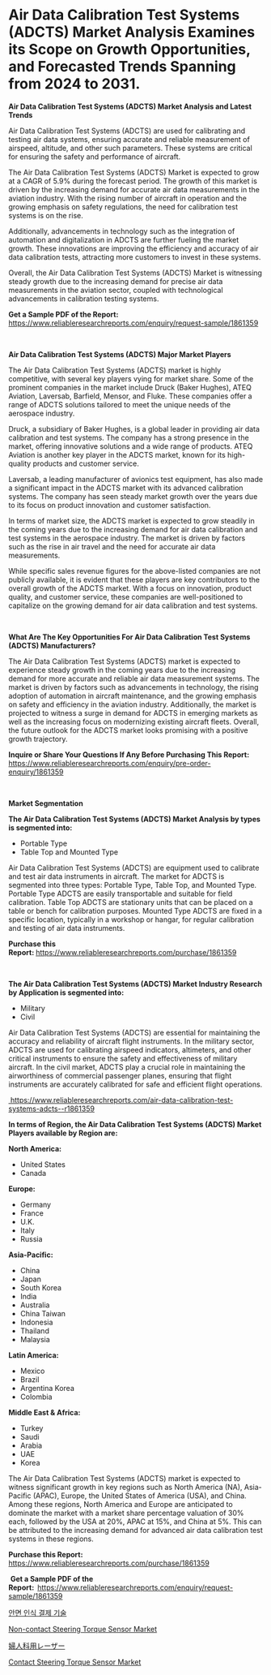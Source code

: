 <p><h1>Air Data Calibration Test Systems (ADCTS) Market Analysis Examines its Scope on Growth Opportunities, and Forecasted Trends Spanning from 2024 to 2031.</h1></p><p><strong>Air Data Calibration Test Systems (ADCTS) Market Analysis and Latest Trends</strong></p>
<p><p>Air Data Calibration Test Systems (ADCTS) are used for calibrating and testing air data systems, ensuring accurate and reliable measurement of airspeed, altitude, and other such parameters. These systems are critical for ensuring the safety and performance of aircraft.</p><p>The Air Data Calibration Test Systems (ADCTS) Market is expected to grow at a CAGR of 5.9% during the forecast period. The growth of this market is driven by the increasing demand for accurate air data measurements in the aviation industry. With the rising number of aircraft in operation and the growing emphasis on safety regulations, the need for calibration test systems is on the rise.</p><p>Additionally, advancements in technology such as the integration of automation and digitalization in ADCTS are further fueling the market growth. These innovations are improving the efficiency and accuracy of air data calibration tests, attracting more customers to invest in these systems.</p><p>Overall, the Air Data Calibration Test Systems (ADCTS) Market is witnessing steady growth due to the increasing demand for precise air data measurements in the aviation sector, coupled with technological advancements in calibration testing systems.</p></p>
<p><strong>Get a Sample PDF of the Report:&nbsp;</strong> <a href="https://www.reliableresearchreports.com/enquiry/request-sample/1861359">https://www.reliableresearchreports.com/enquiry/request-sample/1861359</a></p>
<p>&nbsp;</p>
<p><strong>Air Data Calibration Test Systems (ADCTS) Major Market Players</strong></p>
<p><p>The Air Data Calibration Test Systems (ADCTS) market is highly competitive, with several key players vying for market share. Some of the prominent companies in the market include Druck (Baker Hughes), ATEQ Aviation, Laversab, Barfield, Mensor, and Fluke. These companies offer a range of ADCTS solutions tailored to meet the unique needs of the aerospace industry.</p><p>Druck, a subsidiary of Baker Hughes, is a global leader in providing air data calibration and test systems. The company has a strong presence in the market, offering innovative solutions and a wide range of products. ATEQ Aviation is another key player in the ADCTS market, known for its high-quality products and customer service.</p><p>Laversab, a leading manufacturer of avionics test equipment, has also made a significant impact in the ADCTS market with its advanced calibration systems. The company has seen steady market growth over the years due to its focus on product innovation and customer satisfaction.</p><p>In terms of market size, the ADCTS market is expected to grow steadily in the coming years due to the increasing demand for air data calibration and test systems in the aerospace industry. The market is driven by factors such as the rise in air travel and the need for accurate air data measurements.</p><p>While specific sales revenue figures for the above-listed companies are not publicly available, it is evident that these players are key contributors to the overall growth of the ADCTS market. With a focus on innovation, product quality, and customer service, these companies are well-positioned to capitalize on the growing demand for air data calibration and test systems.</p></p>
<p>&nbsp;</p>
<p><strong>What Are The Key Opportunities For Air Data Calibration Test Systems (ADCTS) Manufacturers?</strong></p>
<p><p>The Air Data Calibration Test Systems (ADCTS) market is expected to experience steady growth in the coming years due to the increasing demand for more accurate and reliable air data measurement systems. The market is driven by factors such as advancements in technology, the rising adoption of automation in aircraft maintenance, and the growing emphasis on safety and efficiency in the aviation industry. Additionally, the market is projected to witness a surge in demand for ADCTS in emerging markets as well as the increasing focus on modernizing existing aircraft fleets. Overall, the future outlook for the ADCTS market looks promising with a positive growth trajectory.</p></p>
<p><strong>Inquire or Share Your Questions If Any Before Purchasing This Report:</strong> <a href="https://www.reliableresearchreports.com/enquiry/pre-order-enquiry/1861359">https://www.reliableresearchreports.com/enquiry/pre-order-enquiry/1861359</a></p>
<p>&nbsp;</p>
<p><strong>Market Segmentation</strong></p>
<p><strong>The Air Data Calibration Test Systems (ADCTS) Market Analysis by types is segmented into:</strong></p>
<p><ul><li>Portable Type</li><li>Table Top and Mounted Type</li></ul></p>
<p><p>Air Data Calibration Test Systems (ADCTS) are equipment used to calibrate and test air data instruments in aircraft. The market for ADCTS is segmented into three types: Portable Type, Table Top, and Mounted Type. Portable Type ADCTS are easily transportable and suitable for field calibration. Table Top ADCTS are stationary units that can be placed on a table or bench for calibration purposes. Mounted Type ADCTS are fixed in a specific location, typically in a workshop or hangar, for regular calibration and testing of air data instruments.</p></p>
<p><strong>Purchase this Report:&nbsp;</strong><a href="https://www.reliableresearchreports.com/purchase/1861359">https://www.reliableresearchreports.com/purchase/1861359</a></p>
<p>&nbsp;</p>
<p><strong>The Air Data Calibration Test Systems (ADCTS) Market Industry Research by Application is segmented into:</strong></p>
<p><ul><li>Military</li><li>Civil</li></ul></p>
<p><p>Air Data Calibration Test Systems (ADCTS) are essential for maintaining the accuracy and reliability of aircraft flight instruments. In the military sector, ADCTS are used for calibrating airspeed indicators, altimeters, and other critical instruments to ensure the safety and effectiveness of military aircraft. In the civil market, ADCTS play a crucial role in maintaining the airworthiness of commercial passenger planes, ensuring that flight instruments are accurately calibrated for safe and efficient flight operations.</p></p>
<p><a href="https://www.reliableresearchreports.com/air-data-calibration-test-systems-adcts--r1861359">&nbsp;https://www.reliableresearchreports.com/air-data-calibration-test-systems-adcts--r1861359</a></p>
<p><strong>In terms of Region, the Air Data Calibration Test Systems (ADCTS) Market Players available by Region are:</strong></p>
<p>
    <p> <strong> North America: </strong>
        <ul>
            <li>United States</li>
            <li>Canada</li>
        </ul>
        </p> 
    <p> <strong> Europe: </strong>
        <ul>
            <li>Germany</li>
            <li>France</li>
            <li>U.K.</li>
            <li>Italy</li>
            <li>Russia</li>
        </ul>
        </p> 
    <p> <strong> Asia-Pacific: </strong>
        <ul>
            <li>China</li>
            <li>Japan</li>
            <li>South Korea</li>
            <li>India</li>
            <li>Australia</li>
            <li>China Taiwan</li>
            <li>Indonesia</li>
            <li>Thailand</li>
            <li>Malaysia</li>
        </ul>
        </p> 
    <p> <strong> Latin America: </strong>
        <ul>
            <li>Mexico</li>
            <li>Brazil</li>
            <li>Argentina Korea</li>
            <li>Colombia</li>
        </ul>
        </p> 
    <p> <strong> Middle East & Africa: </strong>
        <ul>
            <li>Turkey</li>
            <li>Saudi</li>
            <li>Arabia</li>
            <li>UAE</li>
            <li>Korea</li>
        </ul>
    </p>
    </p>
<p><p>The Air Data Calibration Test Systems (ADCTS) market is expected to witness significant growth in key regions such as North America (NA), Asia-Pacific (APAC), Europe, the United States of America (USA), and China. Among these regions, North America and Europe are anticipated to dominate the market with a market share percentage valuation of 30% each, followed by the USA at 20%, APAC at 15%, and China at 5%. This can be attributed to the increasing demand for advanced air data calibration test systems in these regions.</p></p>
<p><strong>Purchase this Report: </strong><a href="https://www.reliableresearchreports.com/purchase/1861359">https://www.reliableresearchreports.com/purchase/1861359</a></p>
<p>&nbsp;<strong>Get a Sample PDF of the Report:&nbsp;&nbsp;</strong><a href="https://www.reliableresearchreports.com/enquiry/request-sample/1861359">https://www.reliableresearchreports.com/enquiry/request-sample/1861359</a></p>
<p><strong></strong></p>
<p><p><a href="https://github.com/darrellockm3ytan895656/Market-Research-Report-List-1/blob/main/570442339739.md">안면 인식 결제 기술</a></p><p><a href="https://github.com/shotows/Market-Research-Report-List-2/blob/main/non-contact-steering-torque-sensor-market.md">Non-contact Steering Torque Sensor Market</a></p><p><a href="https://github.com/andrade7361/Market-Research-Report-List-1/blob/main/930436943130.md">婦人科用レーザー</a></p><p><a href="https://github.com/Sinjinluong3e0awx2m195k76/Market-Research-Report-List-2/blob/main/contact-steering-torque-sensor-market.md">Contact Steering Torque Sensor Market</a></p></p>